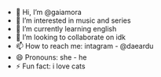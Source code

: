 - 👋 Hi, I’m @gaiamora
- 👀 I’m interested in music and series 
- 🌱 I’m currently learning english
- 💞️ I’m looking to collaborate on idk
- 📫 How to reach me: intagram - @daeardu
- 😄 Pronouns: she - he 
- ⚡ Fun fact: i love cats 

<!---
gaiamora/gaiamora is a ✨ special ✨ repository because its `README.md` (this file) appears on your GitHub profile.
You can click the Preview link to take a look at your changes.
--->
